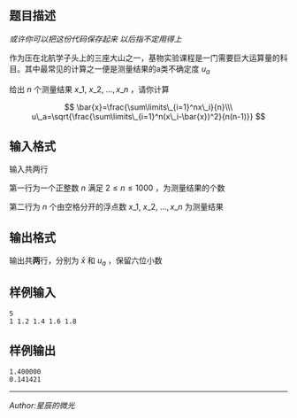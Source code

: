 ## 题目描述

*或许你可以把这份代码保存起来 以后指不定用得上*

作为压在北航学子头上的三座大山之一，基物实验课程是一门需要巨大运算量的科目。其中最常见的计算之一便是测量结果的a类不确定度 $u_a$

给出 $n$ 个测量结果 $x\_1,\ x\_2,\ \ldots,
 x\_n$ ，请你计算

$$
\bar{x}=\frac{\sum\limits\_{i=1}^nx\_i}{n}\\\
u\_a=\sqrt{\frac{\sum\limits\_{i=1}^n(x\_i-\bar{x})^2}{n(n-1)}}
$$

## 输入格式

输入共两行

第一行为一个正整数 $n$ 满足 $2\leq n \leq 1000$ ，为测量结果的个数

第二行为 $n$ 个由空格分开的浮点数 $x\_1,\ x\_2,\ \ldots,
 x\_n$ 为测量结果

## 输出格式

输出共**两**行，分别为 $\bar{x}$ 和 $u_a$ ，保留六位小数

## 样例输入

    5
    1 1.2 1.4 1.6 1.8

## 样例输出

    1.400000
    0.141421

-----

*Author:星辰的微光*